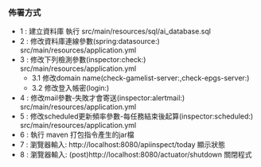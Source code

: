 ### 佈署方式
- 1 : 建立資料庫 
      執行 src/main/resources/sql/ai_database.sql     
- 2 : 修改資料庫連線參數(spring:datasource:)
      src/main/resources/application.yml 
- 3 : 修改下列檢測參數(inspector:check:)
      src/main/resources/application.yml 
	* 3.1 修改domain name(check-gamelist-server:,check-epgs-server:)
	* 3.2 修改登入帳密(login:)      
- 4 : 修改mail參數-失敗才會寄送(inspector:alertmail:)
      src/main/resources/application.yml
- 5 : 修改scheduled更新頻率參數-每任務結束後起算(inspector:scheduled:)
      src/main/resources/application.yml     
- 6 : 執行 maven 打包指令產生的jar檔
- 7 : 瀏覽器輸入: http://localhost:8080/apiinspect/today 顯示狀態     
- 8 : 瀏覽器輸入: (post)http://localhost:8080/actuator/shutdown 關閉程式
